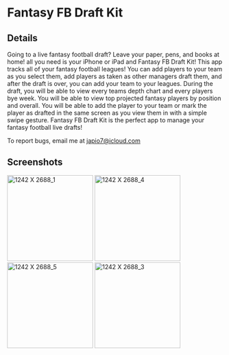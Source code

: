 # Fantasy FB Draft Kit

## Details
Going to a live fantasy football draft? Leave your paper, pens, and books at home! all you need is your iPhone or iPad and Fantasy FB Draft
Kit! This app tracks all of your fantasy football leagues! You can add players to your team as you select them, add players as taken as other
managers draft them, and after the draft is over, you can add your team to your leagues. During the draft, you will be able to view every teams
depth chart and every players bye week. You will be able to view top projected fantasy players by position and overall. You will be able to add
the player to your team or mark the player as drafted in the same screen as you view them in with a simple swipe gesture. Fantasy FB Draft Kit
is the perfect app to manage your fantasy football live drafts!

To report bugs, email me at japio7@icloud.com

## Screenshots
<img width="200" alt="1242 X 2688_1" src="https://user-images.githubusercontent.com/39530089/132270951-920ea9b9-be37-4680-bc2c-9a416b70cbb8.png"> <img width="200" alt="1242 X 2688_4" src="https://user-images.githubusercontent.com/39530089/132271401-46a6fa8e-ae67-4d06-be6e-3692d09297ed.png"> <img width="200" alt="1242 X 2688_5" src="https://user-images.githubusercontent.com/39530089/132271516-6760374c-3496-407c-ab5d-523b73482de6.png"> <img width="200" alt="1242 X 2688_3" src="https://user-images.githubusercontent.com/39530089/132271266-7f4809a3-f335-48cc-b190-e95ab55cfd33.png">



